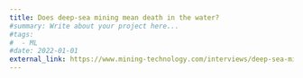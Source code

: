 ```yaml
---
title: Does deep-sea mining mean death in the water?
#summary: Write about your project here...
#tags:
#  - ML
#date: 2022-01-01
external_link: https://www.mining-technology.com/interviews/deep-sea-mining-environment-effects-whales-dolphins/
---
```

